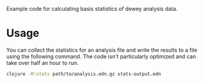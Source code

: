 Example code for calculating basis statistics of dewey analysis data.

# Usage

You can collect the statistics for an analysis file and write the results to a file using the following command. The code isn't particularly optimized and can take over half an hour to run.

```sh
clojure -M:stats path/to/analysis.edn.gz stats-output.edn
```


